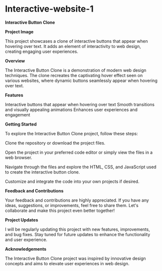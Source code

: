 # Interactive-website-1

**Interactive Button Clone**

**Project Image**

This project showcases a clone of interactive buttons that appear when hovering over text. It adds an element of interactivity to web design, creating engaging user experiences.

**Overview**

The Interactive Button Clone is a demonstration of modern web design techniques. The clone recreates the captivating hover effect seen on various websites, where dynamic buttons seamlessly appear when hovering over text.

**Features**

Interactive buttons that appear when hovering over text
Smooth transitions and visually appealing animations
Enhances user experiences and engagement

**Getting Started**

To explore the Interactive Button Clone project, follow these steps:

Clone the repository or download the project files.

Open the project in your preferred code editor or simply view the files in a web browser.

Navigate through the files and explore the HTML, CSS, and JavaScript used to create the interactive button clone.

Customize and integrate the code into your own projects if desired.

**Feedback and Contributions**

Your feedback and contributions are highly appreciated. If you have any ideas, suggestions, or improvements, feel free to share them. Let's collaborate and make this project even better together!

**Project Updates**

I will be regularly updating this project with new features, improvements, and bug fixes. Stay tuned for future updates to enhance the functionality and user experience.

**Acknowledgements**

The Interactive Button Clone project was inspired by innovative design concepts and aims to elevate user experiences in web design.
